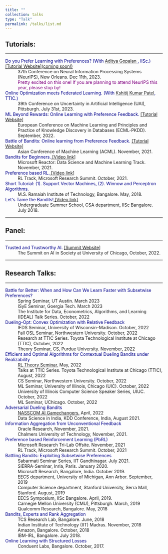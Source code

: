```yaml
---
title: ""
collection: talks
type: "Talk"
permalink: /talks/list.md
---
```


<h2 style="color:SteelBlue;" vspace="-60px;"><a id="tutorial">Tutorials:</a></h2>
<hr style="height:1px;border-width:0;color:black;background-color:black">
<dl style="margin:0px;margin-bottom:0">
     <dt><span style="color:DarkBlue">Do you Prefer Learning with Preferences? (With <a href="https://ece.iisc.ac.in/~aditya/" LINK="red"> Aditya Gopalan </a>, IISc.) <a href=" ">[Tutorial Website](coming soon!)</a></span></dt> 
     <dd>37th Conference on Neural Information Processing Systems (NeurIPS), New Orleans. Dec 11th, 2023.</dd>
     <dd><font color="#800080">Pretty excited on this one! If you are planning to attend NeurIPS this year, please stop by!</font></dd>
     <dt><span style="color:DarkBlue">Online Optimization meets Federated Learning. (With <a href="https://kkpatel.ttic.edu/" LINK="red"> Kshitij Kumar Patel</a>, TTIC.)</span></dt> 
     <dd>39th Conference on Uncertainty in Artificial Intelligence (UAI), Pittsburgh. July 31st, 2023.</dd>
     <dt><span style="color:DarkBlue">ML Beyond Rewards: Online Learning with Preference Feedback.</span>
          <a href="https://sites.google.com/view/olpf/home">[Tutorial Website]</a> </dt> 
     <dd>European Conference on Machine Learning and Principles and Practice of Knowledge Discovery in Databases (ECML-PKDD). September, 2022.</dd>
     <dt><span style="color:DarkBlue">Battle of Bandits: Online learning from Preference Feedback.</span>
     <a href="https://www.acml-conf.org/2021/tutorials/battle-of-bandits-online-learning-from-preference-feedback/">[Tutorial Website]</a></dt> 
     <dd>Asian Conference of Machine Learning (ACML). November, 2021.</dd>
     <dt><span style="color:DarkBlue">Bandits for Beginners.</span><a href="https://www.youtube.com/watch?v=DB06M7ZA0Gs"> [Video link]</a> </dt> 
     <dd>Microsoft Reactor: Data Science and Machine Learning Track. November, 2021.</dd>
     <dt><span style="color:DarkBlue">Preference based RL.</span><a href="https://www.youtube.com/watch?v=MJzBUNtv0Ho"> [Video link]</a> </dt> 
     <dd>RL Track, Microsoft Research Summit. October, 2021.</dd>
     <dt><span style="color:DarkBlue">Short Tutorial: (1). Support Vector Machines, (2). Winnow and Perceptron Algorithms.</span></dt> 
     <dd>M.S. Ramaiah Institute of Technology, Bangalore. May, 2018.</dd>
     <dt><span style="color:DarkBlue">Let's Tame the Bandits!</span><a href="https://www.youtube.com/watch?v=ISRXT6Cu_jw"> [Video link]</a></dt>
     <dd style="margin-bottom:0">Undergraduate Summer School, CSA department, IISc Bangalore. July 2018.</dd>
</dl>
<hr>
<h2 style="color:SteelBlue;" vspace="-60px;"><a id="panel">Panel:</a></h2>
<hr style="height:1px;border-width:0;color:black;background-color:black">
<dl style="margin:0px;margin-bottom:0">
     <dt><span style="color:DarkBlue">Trusted and Trustworthy AI.</span>
          <a href="https://ifk.uchicago.edu/events/1440/the-summit-on-ai-in-society/">[Summit Website]</a> </dt> 
     <dd>The Summit on AI in Society at University of Chicago, October, 2022.</dd>
</dl>
<hr>
<h2 style="color:SteelBlue;vspace:-100px"><a id="research_talks">Research Talks:</a></h2>
<hr style="height:1px;border-width:0;color:black;background-color:black">
<dl>
  <dt><span style="color:DarkBlue">Battle for Better: When and How Can We Learn Faster with Subsetwise Preferences?</span></dt>
     <dd>Spring Seminar, UT Austin. March 2023</dd>
     <dd>ISyE Seminar, Goergia Tech. March 2023</dd>
     <dd> The Institute for Data, Econometrics, Algorithms, and Learning (IDEAL) Talk Series. October, 2022</dd>
   
  <dt><span style="color:DarkBlue">Dueling-Opt: Convex Optimization with Relative Feedback</span></dt>
     <dd> IFDS Seminar, University of Wisconsin–Madison. October, 2022</dd>
     <dd> Fall OSL Seminar, Northwestern University. October, 2022</dd>
     <dd> Research at TTIC Series. Toyota Technological Institute at Chicago (TTIC), October, 2022</dd> 
     <dd> Theory Seminar, CS, Purdue University. November, 2022</dd> 
     
  <dt><span style="color:DarkBlue">Efficient and Optimal Algorithms for Contextual Dueling Bandits under Realizability</span></dt>
     <dd> <a href="https://sites.google.com/view/rltheoryseminars/home?authuser=0">RL Theory Seminar.</a> May, 2022</dd>
     <dd> Talks at TTIC Series. Toyota Technological Institute at Chicago (TTIC), August, 2022</dd>
     <dd> CS Seminar, Northwestern University. October, 2022</dd>
     <dd> ML Seminar, University of Illinois, Chicago (UIC). October, 2022</dd>
     <dd> University of Illinois Computer Science Speaker Series, UIUC. October, 2022</dd> 
     <dd> ML Seminar, UChicago. October, 2022</dd>
           
  <dt><span style="color:DarkBlue">Adversarial Dueling Bandits</span></dt>
     <dd><a href="https://nasscom.in/ai-gamechangers/">NASSCOM AI Gamechangers.</a> April, 2022</dd> 
     <dd>Data Science in India, KDD Conference, India, August 2021.</dd>    
     
  <dt><span style="color:DarkBlue">Information Aggregation from Unconventional Feedback</span></dt>
     <dd>Oracle Research, November, 2021.</dd>
     <dd>Chalmers University of Technology, November, 2021.</dd>
     
  <dt><span style="color:DarkBlue">Preference based Reinforcement Learning (PbRL)</span></dt>
     <dd>Microsoft Research Tri-Lab Offsite. November, 2021</dd>
     <dd>RL Track, Microsoft Research Summit. October, 2021</dd>
     
  <dt><span style="color:DarkBlue">Battling Bandits: Exploiting Subsetwise Preferences</span></dt>   
     <dd>Sabarmati Seminar Series, IIT Gandhinagar. July 2021.</dd>   
     <dd>SIERRA-Seminar, Inria, Paris. January 2020.</dd>   
     <dd>Microsoft Research, Bangalore, India. October 2019.</dd>   
     <dd>EECS department, University of Michigan, Ann Arbor. September, 2019</dd>   
     <dd>Computer Science department, Stanford University, Serra Mall, Stanford. August, 2019</dd>   
     <dd>EECS Symposium, IISc Bangalore. April, 2019.</dd>
     <dd>Carnegie Mellon University (CMU), Pittsburgh. March, 2019</dd>   
     <dd>Qualcomm Research, Bangalore. May, 2018</dd>      
     
  <dt><span style="color:DarkBlue">Bandits, Experts and Rank Aggregation</span></dt>   
     <dd>TCS Research Lab, Bangalore. June, 2018</dd>   
     <dd>Indian Institute of Technology (IIT) Madras. November, 2018</dd>
     <dd>Amazon, Bangalore. October, 2018</dd>
     <dd>IBM-IRL, Bangalore. July 2018.</dd>
     
  <dt><span style="color:DarkBlue">Online Learning with Structured Losses</span></dt>   
     <dd>Conduent Labs, Bangalore. October, 2017.</dd>    
</dl>

<!-- 
<ul>
     <li><span style="color:blue">PbRL: Preference based Reinforcement Learning.</span> RL Track, Microsoft Research Summit. October 2021.</li>
     <li><span style="color:blue">Adversarial Dueling Bandits.</span> Data Science in India, KDD Conference, India. August 2021.</li>
     <li><span style="color:blue">Battle of Bandits.</span> Sabarmati Seminar Series, IIT Gandhinagar, India. July 2021.</li>
     <li><span style="color:blue">Online Learning from Preferences.</span> SIERRA-Seminar, Inria, Paris. January 2020.</li>
     <li><span style="color:blue">Structured Battling Bandits.</span> Microsoft Research, Bangalore, India. October 2019.</li>
</ul>


*3 talks at ICML*, 2021. <br/><br/>
ensp;ensp;<span style="color:blue">Active Ranking with Subset-wise Preferences.</span> *Artificial Intelligence and Statistics (AISTATS)*. Naha, Okinawa, Japan, April 2019.<br/><br/>
<span style="color:blue">PhD Thesis Overview: Information Aggregation from Preferential Feedback.</span> *EECS Symposium, Indian Institute of Science, Bangalore, India*. April 2019.<br/><br/>
<span style="color:blue">PAC Battling-Bandits in the Plackett-Luce model.</span> *Algorithmic Learning Theory (ALT), 2019*. Chicago, USA, March 2019.<br/> 
-->

